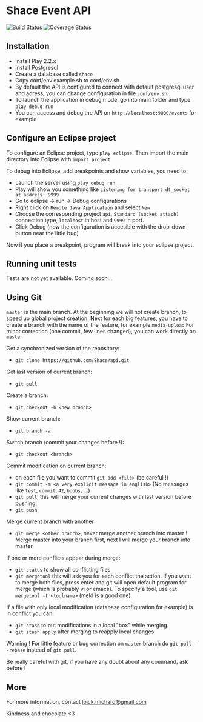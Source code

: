 Shace Event API
=====================================
[![Build Status](https://travis-ci.org/Shace/api.png)](https://travis-ci.org/Shace/api)
[![Coverage Status](https://coveralls.io/repos/ShaceEvent/api/badge.png)](https://coveralls.io/r/ShaceEvent/api)

Installation
-----------------------------------

- Install Play 2.2.x
- Install Postgresql
- Create a database called `shace`
- Copy conf/env.example.sh to conf/env.sh
- By default the API is configured to connect with default postgresql user and adress, you can change configuration in file `conf/env.sh`
- To launch the application in debug mode, go into main folder and type `play debug run`
- You can access and debug the API on `http://localhost:9000/events` for example

Configure an Eclipse project
-----------------------------------

To configure an Eclipse project, type `play eclipse`. Then import the main directory into Eclipse with `import project`

To debug into Eclipse, add breakpoints and show variables, you need to:
- Launch the server using `play debug run`
- Play will show you something like `Listening for transport dt_socket at address: 9999`
- Go to eclipse -> run -> Debug configurations
- Right click on `Remote Java Application` and select `New`
- Choose the corresponding project `api`, `Standard (socket attach)` connection type, `localhost` in host and `9999` in port.
- Click Debug (now the configuration is accesible with the drop-down button near the little bug)

Now if you place a breakpoint, program will break into your eclipse project.

Running unit tests
-----------------------------------

Tests are not yet available.
Coming soon...

Using Git
-----------------------------------

`master` is the main branch.
At the beginning we will not create branch, to speed up global project creation.
Next for each big features, you have to create a branch with the name of the feature, for example `media-upload`
For minor correction (one commit, few lines changed), you can work directly on `master`

Get a synchronized version of the repository:
- `git clone https://github.com/Shace/api.git`

Get last version of current branch:
- `git pull`

Create a branch:
- `git checkout -b <new branch>`

Show current branch:
- `git branch -a`

Switch branch (commit your changes before !):
- `git checkout <branch>`

Commit modification on current branch:
- on each file you want to commit `git add <file>` (be careful !)
- `git commit -m <a very explicit message in english>` (No messages like `test`, `commit`, `42`, `boobs`, ...)
- `git pull`, this will merge your current changes with last version before pushing.
- `git push`

Merge current branch with another :
- `git merge <other branch>`, never merge another branch into master ! Merge master into your branch first, next I will merge your branch into master.

If one or more conflicts appear during merge:
- `git status` to show all conflicting files
- `git mergetool` this will ask you for each conflict the action. If you want to merge both files, press enter and git will open default program for merge (which is probably vi or emacs). To specify a tool, use `git mergetool -t <toolname>` (meld is a good one).

If a file with only local modification (database configuration for example) is in conflict you can:
- `git stash` to put modifications in a local "box" while merging.
- `git stash apply` after merging to reapply local changes

Warning ! For little feature or bug correction on `master` branch do `git pull --rebase` instead of `git pull`.

Be really careful with git, if you have any doubt about any command, ask before !

More
-----------------------------------

For more information, contact loick.michard@gmail.com

Kindness and chocolate <3
